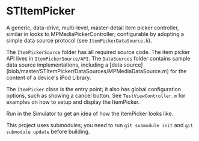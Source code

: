 STItemPicker
==========

A generic, data-drive, multi-level, master-detail item picker controller, similar in looks to MPMediaPickerController; configurable by adopting a simple data source protocol (see `ItemPickerDataSource.h`).

The `ItemPickerSource` folder has all required source code.  The item picker API lives in `ItemPickerSource/API`.  The `DataSources` folder contains sample data source implementations, including a [data source](blob/master/STItemPicker/DataSources/MPMediaDataSource.m] for the content of a device's iPod Library.

The `ItemPicker` class is the entry point; it also has global configuration options, such as showing a cancel button.  See `TestViewController.m` for examples on how to setup and display the ItemPicker.

Run in the Simulator to get an idea of how the ItemPicker looks like.

This project uses submodules; you need to run `git submodule init` and `git submodule update` before building.
